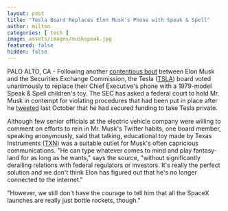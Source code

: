 ```yaml
---
layout: post
title: "Tesla Board Replaces Elon Musk's Phone with Speak & Spell"
author: milton
categories: [ tech ]
image: assets/images/muskspeak.jpg
featured: false
hidden: false
---
```


PALO ALTO, CA - Following another [contentious bout](https://www.nytimes.com/2019/02/25/business/elon-musk-contempt-tweet-sec-tesla.html) between Elon Musk and the Securities Exchange Commission, the Tesla ([TSLA](https://finance.yahoo.com/quote/TSLA/)) board voted unanimously to replace their Chief Executive's phone with a 1979-model Speak & Spell children's toy. The SEC has asked a federal court to hold Mr. Musk in contempt for violating procedures that had been put in place after he [tweeted](https://twitter.com/elonmusk/status/1026872652290379776) last October that he had secured funding to take Tesla private.

Although few senior officials at the electric vehicle company were willing to comment on efforts to rein in Mr. Musk's Twitter habits, one board member,
speaking anonymously, said that talking, educational toy made by Texas Instruments ([TXN](https://finance.yahoo.com/chart/TXN)) was a suitable outlet for Musk's often capricious communications. "He can type whatever comes to mind and play fantasy-land for as long as he wants," says the source, "without significantly derailing relations with federal regulators or investors. It's really the perfect solution and we don't think Elon has figured out that he's no longer connected to the internet."

"However, we still don't have the courage to tell him that all the SpaceX launches are really just bottle rockets, though." 
